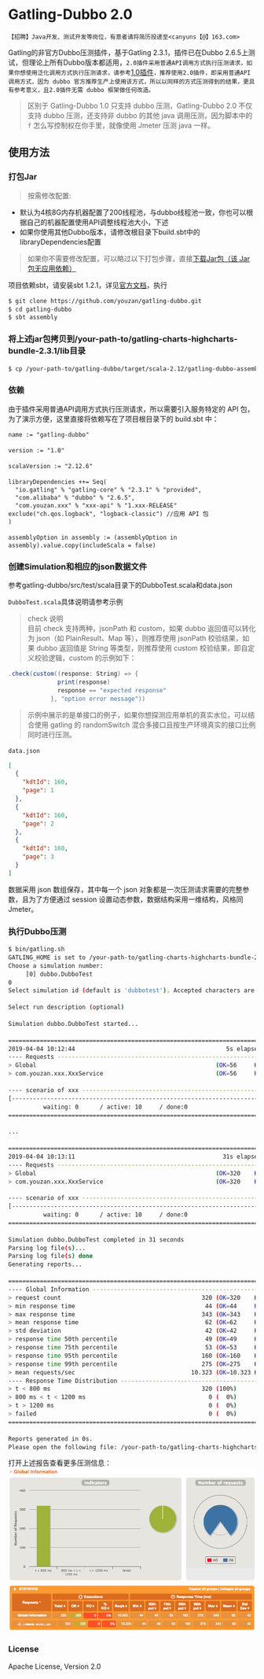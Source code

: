 # Gatling-Dubbo 2.0
`【招聘】Java开发、测试开发等岗位，有意者请将简历投递至<canyuns【@】163.com>`  

Gatling的非官方Dubbo压测插件，基于Gatling 2.3.1，插件已在Dubbo 2.6.5上测试，但理论上所有Dubbo版本都适用，`2.0插件采用普通API调用方式执行压测请求，如果你想使用泛化调用方式执行压测请求，请参考`[1.0插件](https://github.com/youzan/gatling-dubbo/tree/v1.0)`，推荐使用2.0插件，即采用普通API调用方式，因为 dubbo 官方推荐生产上使用该方式，所以以同样的方式压测得到的结果，更具有参考意义，且2.0插件无需 dubbo 框架做任何改造。`

> 区别于 Gatling-Dubbo 1.0 只支持 dubbo 压测，Gatling-Dubbo 2.0 不仅支持 dubbo 压测，还支持非 dubbo 的其他 java 调用压测，因为脚本中的 `f` 怎么写控制权在你手里，就像使用 Jmeter 压测 java 一样。

## 使用方法

### 打包Jar

> 按需修改配置:  
- 默认为4核8G内存机器配置了200线程池，与dubbo线程池一致，你也可以根据自己的机器配置使用API调整线程池大小，下述
- 如果你使用其他Dubbo版本，请修改根目录下build.sbt中的libraryDependencies配置

> 如果你不需要修改配置，可以略过以下打包步骤，直接[下载Jar包（该  Jar 包无应用依赖）](https://github.com/youzan/gatling-dubbo/releases)

项目依赖sbt，请安装sbt 1.2.1，详见[官方文档](https://www.scala-sbt.org/1.x/docs/Setup.html)，执行
```bash
$ git clone https://github.com/youzan/gatling-dubbo.git
$ cd gatling-dubbo
$ sbt assembly
```

### 将上述jar包拷贝到/your-path-to/gatling-charts-highcharts-bundle-2.3.1/lib目录
```bash
$ cp /your-path-to/gatling-dubbo/target/scala-2.12/gatling-dubbo-assembly-1.0.jar /your-path-to/gatling-charts-highcharts-bundle-2.3.1/lib
```

### 依赖
由于插件采用普通API调用方式执行压测请求，所以需要引入服务特定的 API 包，为了演示方便，这里直接将依赖写在了项目根目录下的 build.sbt 中：
```sbtshell
name := "gatling-dubbo"

version := "1.0"

scalaVersion := "2.12.6"

libraryDependencies ++= Seq(
  "io.gatling" % "gatling-core" % "2.3.1" % "provided",
  "com.alibaba" % "dubbo" % "2.6.5",
  "com.youzan.xxx" % "xxx-api" % "1.xxx-RELEASE" exclude("ch.qos.logback", "logback-classic") //应用 API 包
)

assemblyOption in assembly := (assemblyOption in assembly).value.copy(includeScala = false)
```

### 创建Simulation和相应的json数据文件
参考gatling-dubbo/src/test/scala目录下的DubboTest.scala和data.json

`DubboTest.scala`具体说明请参考示例

> check 说明  
目前 check 支持两种，jsonPath 和 custom，如果 dubbo 返回值可以转化为 json（如 PlainResult、Map 等），则推荐使用 jsonPath 校验结果，如果 dubbo 返回值是 String 等类型，则推荐使用 custom 校验结果，即自定义校验逻辑，custom 的示例如下：  
```scala
.check(custom((response: String) => {
              print(response)
              response == "expected response"
            }, "option error message"))
```

> 示例中展示的是单接口的例子，如果你想探测应用单机的真实水位，可以结合使用 gatling 的 randomSwitch 混合多接口且按生产环境真实的接口比例同时进行压测。  

`data.json`
```json
[
  {
    "kdtId": 160,
    "page": 1
  },
  {
    "kdtId": 160,
    "page": 2
  },
  {
    "kdtId": 160,
    "page": 3
  }
]
```
数据采用 json 数组保存，其中每一个 json 对象都是一次压测请求需要的完整参数，且为了方便通过 session 设置动态参数，数据结构采用一维结构，风格同 Jmeter。

### 执行Dubbo压测
```bash
$ bin/gatling.sh
GATLING_HOME is set to /your-path-to/gatling-charts-highcharts-bundle-2.3.1
Choose a simulation number:
     [0] dubbo.DubboTest
0
Select simulation id (default is 'dubbotest'). Accepted characters are a-z, A-Z, 0-9, - and _

Select run description (optional)

Simulation dubbo.DubboTest started...

================================================================================
2019-04-04 10:12:44                                           5s elapsed
---- Requests ------------------------------------------------------------------
> Global                                                   (OK=56     KO=0     )
> com.youzan.xxx.XxxService                                (OK=56     KO=0     )

---- scenario of xxx -----------------------------------------------------------
[--------------------------------------------------------------------------]  0%
          waiting: 0      / active: 10     / done:0
================================================================================

...

================================================================================
2019-04-04 10:13:11                                          31s elapsed
---- Requests ------------------------------------------------------------------
> Global                                                   (OK=320    KO=0     )
> com.youzan.xxx.XxxService                                (OK=320    KO=0     )

---- scenario of xxx -----------------------------------------------------------
[--------------------------------------------------------------------------]  0%
          waiting: 0      / active: 10     / done:0
================================================================================

Simulation dubbo.DubboTest completed in 31 seconds
Parsing log file(s)...
Parsing log file(s) done
Generating reports...

================================================================================
---- Global Information --------------------------------------------------------
> request count                                        320 (OK=320    KO=0     )
> min response time                                     44 (OK=44     KO=-     )
> max response time                                    343 (OK=343    KO=-     )
> mean response time                                    62 (OK=62     KO=-     )
> std deviation                                         42 (OK=42     KO=-     )
> response time 50th percentile                         49 (OK=49     KO=-     )
> response time 75th percentile                         53 (OK=53     KO=-     )
> response time 95th percentile                        160 (OK=160    KO=-     )
> response time 99th percentile                        275 (OK=275    KO=-     )
> mean requests/sec                                 10.323 (OK=10.323 KO=-     )
---- Response Time Distribution ------------------------------------------------
> t < 800 ms                                           320 (100%)
> 800 ms < t < 1200 ms                                   0 (  0%)
> t > 1200 ms                                            0 (  0%)
> failed                                                 0 (  0%)
================================================================================

Reports generated in 0s.
Please open the following file: /your-path-to/gatling-charts-highcharts-bundle-2.3.1/results/dubbotest-1554343959840/index.html
```

打开上述报告查看更多压测信息：
![Reports](Reports.png)


### License
Apache License, Version 2.0
